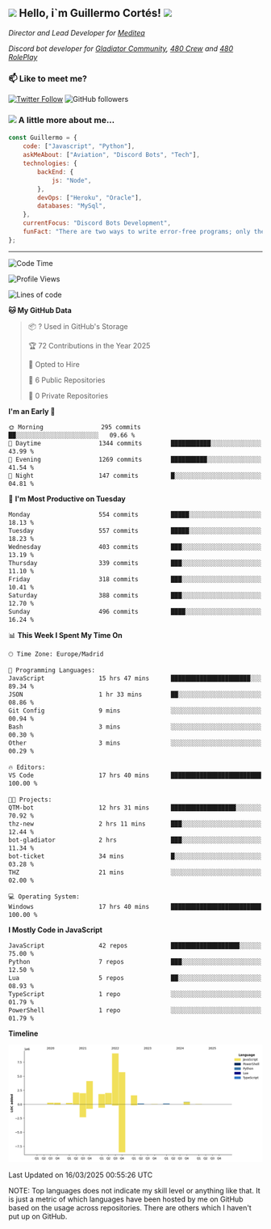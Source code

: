 <h2><img src="https://emojis.slackmojis.com/emojis/images/1531849430/4246/blob-sunglasses.gif?1531849430" width="30"/> Hello, i`m Guillermo Cortés! <img src="https://media.giphy.com/media/PiuVH04cd9JcmqqWKK/giphy.gif" width="50"></h2>
<p><em>Director and Lead Developer for <a href="https://mediteavirtual.es/">Meditea</a>
</em></p>
<p><em>Discord bot developer for <a href="https://discord.comunidadgladiator.com">Gladiator Community</a>, <a href="https://discord.gg/UpvpkUbGdA">480 Crew</a> and <a href="https://discord.gg/dmMRQgH3tu">480 RolePlay</a>
</em></p>

### 📫 Like to meet me?

[![Twitter Follow](https://img.shields.io/twitter/follow/concara3443?label=Follow)](https://twitter.com/intent/follow?screen_name=concara3443)
![GitHub followers](https://img.shields.io/github/followers/concara3443?label=Follow&style=social)

### <img src="https://media.giphy.com/media/WFZvB7VIXBgiz3oDXE/giphy.gif" width="50"> A little more about me...  

```javascript
const Guillermo = {
    code: ["Javascript", "Python"],
    askMeAbout: ["Aviation", "Discord Bots", "Tech"],
    technologies: {
        backEnd: {
            js: "Node",
        },
        devOps: ["Heroku", "Oracle"],
        databases: "MySql",
    },
    currentFocus: "Discord Bots Development",
    funFact: "There are two ways to write error-free programs; only the third one works"
};
```

---

<!--START_SECTION:waka-->
![Code Time](http://img.shields.io/badge/Code%20Time-561%20hrs%2037%20mins-blue)

![Profile Views](http://img.shields.io/badge/Profile%20Views-0-blue)

![Lines of code](https://img.shields.io/badge/From%20Hello%20World%20I%27ve%20Written-29.5%20million%20lines%20of%20code-blue)

**🐱 My GitHub Data** 

> 📦 ? Used in GitHub's Storage 
 > 
> 🏆 72 Contributions in the Year 2025
 > 
> 💼 Opted to Hire
 > 
> 📜 6 Public Repositories 
 > 
> 🔑 0 Private Repositories 
 > 
**I'm an Early 🐤** 

```text
🌞 Morning                295 commits         ██░░░░░░░░░░░░░░░░░░░░░░░   09.66 % 
🌆 Daytime                1344 commits        ███████████░░░░░░░░░░░░░░   43.99 % 
🌃 Evening                1269 commits        ██████████░░░░░░░░░░░░░░░   41.54 % 
🌙 Night                  147 commits         █░░░░░░░░░░░░░░░░░░░░░░░░   04.81 % 
```
📅 **I'm Most Productive on Tuesday** 

```text
Monday                   554 commits         █████░░░░░░░░░░░░░░░░░░░░   18.13 % 
Tuesday                  557 commits         █████░░░░░░░░░░░░░░░░░░░░   18.23 % 
Wednesday                403 commits         ███░░░░░░░░░░░░░░░░░░░░░░   13.19 % 
Thursday                 339 commits         ███░░░░░░░░░░░░░░░░░░░░░░   11.10 % 
Friday                   318 commits         ███░░░░░░░░░░░░░░░░░░░░░░   10.41 % 
Saturday                 388 commits         ███░░░░░░░░░░░░░░░░░░░░░░   12.70 % 
Sunday                   496 commits         ████░░░░░░░░░░░░░░░░░░░░░   16.24 % 
```


📊 **This Week I Spent My Time On** 

```text
🕑︎ Time Zone: Europe/Madrid

💬 Programming Languages: 
JavaScript               15 hrs 47 mins      ██████████████████████░░░   89.34 % 
JSON                     1 hr 33 mins        ██░░░░░░░░░░░░░░░░░░░░░░░   08.86 % 
Git Config               9 mins              ░░░░░░░░░░░░░░░░░░░░░░░░░   00.94 % 
Bash                     3 mins              ░░░░░░░░░░░░░░░░░░░░░░░░░   00.30 % 
Other                    3 mins              ░░░░░░░░░░░░░░░░░░░░░░░░░   00.29 % 

🔥 Editors: 
VS Code                  17 hrs 40 mins      █████████████████████████   100.00 % 

🐱‍💻 Projects: 
QTM-bot                  12 hrs 31 mins      ██████████████████░░░░░░░   70.92 % 
thz-new                  2 hrs 11 mins       ███░░░░░░░░░░░░░░░░░░░░░░   12.44 % 
bot-gladiator            2 hrs               ███░░░░░░░░░░░░░░░░░░░░░░   11.34 % 
bot-ticket               34 mins             █░░░░░░░░░░░░░░░░░░░░░░░░   03.28 % 
THZ                      21 mins             ░░░░░░░░░░░░░░░░░░░░░░░░░   02.00 % 

💻 Operating System: 
Windows                  17 hrs 40 mins      █████████████████████████   100.00 % 
```

**I Mostly Code in JavaScript** 

```text
JavaScript               42 repos            ███████████████████░░░░░░   75.00 % 
Python                   7 repos             ███░░░░░░░░░░░░░░░░░░░░░░   12.50 % 
Lua                      5 repos             ██░░░░░░░░░░░░░░░░░░░░░░░   08.93 % 
TypeScript               1 repo              ░░░░░░░░░░░░░░░░░░░░░░░░░   01.79 % 
PowerShell               1 repo              ░░░░░░░░░░░░░░░░░░░░░░░░░   01.79 % 
```



**Timeline**

![Lines of Code chart](https://raw.githubusercontent.com/Concara3443/Concara3443/main/assets/bar_graph.png)


 Last Updated on 16/03/2025 00:55:26 UTC
<!--END_SECTION:waka-->

NOTE: Top languages does not indicate my skill level or anything like that. It is just a metric of which languages have been hosted by me on GitHub based on the usage across repositories. There are others which I haven't put up on GitHub.
